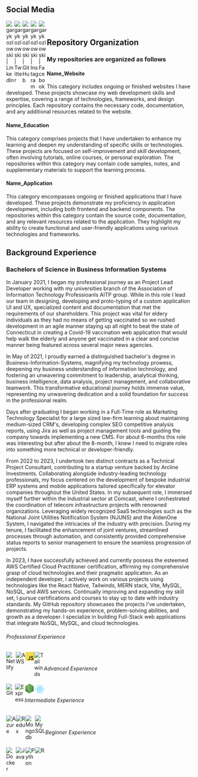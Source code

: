 

<h2 color="blue">Social Media</h2>
<a href="https://www.linkedin.com/in/gary-kozlowski-825053138/"><img align="left" alt="garykozlowski | LinkedIn" width="22px" src="https://cdn.jsdelivr.net/npm/simple-icons@v3/icons/linkedin.svg" /></a>
<a href="https://twitter.com/GaryKozlowski1"><img align="left" alt="garykozlowski | Twitter" width="22px" src="https://cdn.jsdelivr.net/npm/simple-icons@v3/icons/twitter.svg" /></a>
<a href="https://github.com/gkozlowskidesign"><img align="left" alt="garykozlowski | GitHub" width="22px" src="https://cdn.jsdelivr.net/npm/simple-icons@v3/icons/github.svg" /></a>
<a href="https://www.instagram.com/garykozlowski1/?next=%2Fgary_kozlowski1%2F"><img align="left" alt="garykozlowski | Instagram" width="22px" src="https://cdn.jsdelivr.net/npm/simple-icons@v3/icons/instagram.svg" /></a>
<a href="https://www.facebook.com/garyjr.kozlowski/"><img align="left" alt="garykozlowski | Facebook" width="22px" src="https://cdn.jsdelivr.net/npm/simple-icons@v3/icons/facebook.svg" /></a>


<br>

<h2 color="blue">Repository Organization</h2>

<h3>My repositories are organized as follows</h3>

<h4>Name_Website</h4>
This category includes ongoing or finished websites I have developed. These projects showcase my web development skills and expertise, covering a range of technologies, frameworks, and design principles. Each repository contains the necessary code, documentation, and any additional resources related to the website.

<h4>Name_Education</h4>
This category comprises projects that I have undertaken to enhance my learning and deepen my understanding of specific skills or technologies. These projects are focused on self-improvement and skill development, often involving tutorials, online courses, or personal exploration. The repositories within this category may contain code samples, notes, and supplementary materials to support the learning process.

<h4>Name_Application</h4>
This category encompasses ongoing or finished applications that I have developed. These projects demonstrate my proficiency in application development, including both frontend and backend components. The repositories within this category contain the source code, documentation, and any relevant resources related to the application. They highlight my ability to create functional and user-friendly applications using various technologies and frameworks.

<br>

<h2 color="blue">Background Experience</h2>

<h3>Bachelors of Science in Business Information Systems</h3>

<p>In January 2021, I began my professional journey as an Project Lead Developer working with my universities branch of the Association of Information Technology Professioanls AITP group. While in this role I lead our team in designing, developing and proto-typing of a custom application UI and UX, specialized content and documentation that met the requirements of our shareholders. This project was vital for eldery individuals as they had no means of getting vaccinated so we rushed development in an agile manner staying up all night to beat the state of Connecticut in creating a Covid-19 vaccination web application that would help walk the elderly and anyone get vaccinated in a clear and concise manner being featured across several major news agencies.</p>

<p>In May of 2021, I proudly earned a distinguished bachelor's degree in Business-Information-Systems, magnifying my technology prowess, deepening my business understanding of information technology, and fostering an unwavering commitment to leadership, analytical thinking, business intelligence, data analysis, project management, and collaborative teamwork. This transformative educational journey holds immense value, representing my unwavering dedication and a solid foundation for success in the professional realm.</p>

<p>Days after graduating I began working in a Full-Time role as Marketing Technology Specialist for a large sized law-firm learning about maintaining medium-sized CRM's, developing complex SEO competitive analysis reports, using Jira as well as project management tools and guiding the company towards implementing a new CMS. For about 6-months this role was interesting but after about the 8-month, I knew I need to migrate roles into something more technical or developer-friendly.</p>

<p>From 2022 to 2023, I undertook two distinct contracts as a Technical Project Consultant, contributing to a startup venture backed by Arcline Investments. Collaborating alongside industry-leading technology professionals, my focus centered on the development of bespoke industrial ERP systems and mobile applications tailored specifically for elevator companies throughout the United States. In my subsequent role, I immersed myself further within the industrial sector at Comcast, where I orchestrated the coordination of telecom infrastructure projects with renowned organizations. Leveraging widely recognized SaaS technologies such as the National Joint Utilities Notification System (NJUNS) and the AldenOne System, I navigated the intricacies of the industry with precision. During my tenure, I facilitated the enhancement of joint ventures, streamlined processes through automation, and consistently provided comprehensive status reports to senior management to ensure the seamless progression of projects.</p>

<p>In 2023, I have successfully achieved and currently possess the esteemed AWS Certified Cloud Practitioner certification, affirming my comprehensive grasp of cloud technologies and their pragmatic application. As an independent developer, I actively work on various projects using technologies like the React Native, Tailwinds, MERN stack, Vite, MySQL, NoSQL, and AWS services. Continually improving and expanding my skill set, I pursue certifications and courses to stay up to date with industry standards. My GitHub repository showcases the projects I've undertaken, demonstrating my hands-on experience, problem-solving abilities, and growth as a developer. I specialize in building Full-Stack web applications that integrate NoSQL, MySQL, and cloud technologies. </p>




<h6>Professional Experience</h6>
  <img align="left" alt="Netlify" width="26px" src="https://cdn.iconscout.com/icon/free/png-256/netlify-3629537-3032320.png" />
 <img align="left" alt="AWS" width="26px" src="https://static-00.iconduck.com/assets.00/aws-icon-512x512-hniukvcn.png" />
  <img align="left" alt="JavaScript" width="24px" src="https://raw.githubusercontent.com/github/explore/80688e429a7d4ef2fca1e82350fe8e3517d3494d/topics/javascript/javascript.png" />
   <img align="left" alt="Tailwinds" width="26px" src="https://upload.wikimedia.org/wikipedia/commons/thumb/d/d5/Tailwind_CSS_Logo.svg/1200px-Tailwind_CSS_Logo.svg.png" />

 

 
<br>
  
<h6>Advanced Experience</h6>
  <img align="left" alt="Git" width="24px" src="https://avatars.githubusercontent.com/u/18133?s=200&v=4" />
 <img align="left" alt="Express" width="26px" src="https://upload.wikimedia.org/wikipedia/commons/thumb/8/88/Status_iucn_EX_icon.svg/480px-Status_iucn_EX_icon.svg.png" />
 <img href="#" align="left" alt="Node.js" width="26px" src="https://raw.githubusercontent.com/github/explore/80688e429a7d4ef2fca1e82350fe8e3517d3494d/topics/nodejs/nodejs.png" />
  <img align="left" alt="React" width="30px" src="https://raw.githubusercontent.com/github/explore/80688e429a7d4ef2fca1e82350fe8e3517d3494d/topics/react/react.png" />

 <br>
   
<h6>Intermediate Experience</h6>
<img align="left" alt="Azure" width="26px" src="https://upload.wikimedia.org/wikipedia/commons/thumb/f/fa/Microsoft_Azure.svg/1200px-Microsoft_Azure.svg.png" />
 <img align="left" alt="Redux" width="26px" src="https://img.icons8.com/color/480/redux.png" />
  <img align="left" alt="Mongodb" width="26px" src="https://www.svgrepo.com/show/331488/mongodb.svg" />
  <img align="left" alt="MySQL" width="28px" src="https://play-lh.googleusercontent.com/BXzgnDx84yskYrBdGOQ7zkEI004SdjNfoX-ltpqWjx3f6qOHIS0rDPwDWWvnHaE24Ruc" />

 <br>
   
<h6>Beginner Experience</h6>
<img align="left" alt="Docker" width="26px" src="https://cdn-icons-png.flaticon.com/512/919/919853.png" />
<img align="left" alt="Java" width="26px" src="https://cdn0.iconfinder.com/data/icons/flat-round-system/512/java-512.png" />
<img align="left" alt="Python" width="26px" src="https://cdn3.iconfinder.com/data/icons/logos-and-brands-adobe/512/267_Python-512.png" />
<img align="left" alt="R" width="28px" src="https://cdn4.iconfinder.com/data/icons/logos-and-brands/512/285_R_Project_logo-512.png" />

<br>
<br>
<br>
<br>


  

    
 
 

